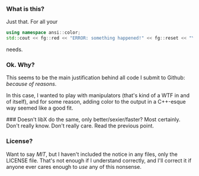 ### What is this?

Just that. For all your 

```C++
using namespace ansi::color;
std::cout << fg::red << "ERROR: something happened!" << fg::reset << "\n";
```

needs.

### Ok. Why?
This seems to be the main justification behind all code I submit to Github: _because of reasons_. 

In this case, I wanted to play with manipulators (that's kind of a WTF in and of itself), and
for some reason, adding color to the output in a C++-esque way seemed like a good fit.

### Doesn't libX do the same, only better/sexier/faster?
Most certainly. Don't really know. Don't really care. Read the previous point.

### License?
Want to say _MIT_, but I haven't included the notice in any files, only the LICENSE file. That's not
enough if I understand correctly, and I'll correct it if anyone ever cares enough to _use_ any of this 
nonsense.
